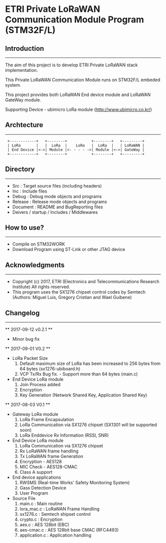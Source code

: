 # ETRI Private LoRaWAN Communication Module Program (STM32F/L)

## Introduction
----------------
The aim of this project is to develop ETRI Private LoRaWAN stack implementation.

This Private LoRaWAN Communication Module runs on STM32F/L embeded system.

This project provides both LoRaWAN End device module and LoRaWAN GateWay module.

Supporting Device - ubimicro LoRa module (http://www.ubimicro.co.kr/)


## Archtecture
---------------
```
 +------------+   +--------+           +--------+   +---------+
 | LoRa       |   |  LoRa  |    LoRa   |  LoRa  |   | LoRaWAN |
 | End Device |<->| Module |<- - - - ->| Module |<->| GateWay |
 +------------+   +--------+           +--------+   +---------+
```


## Directory 
-------------
 * Src      : Target source files (including headers)
 * Inc      : Include files
 * Debug    : Debug mode objects and programs
 * Release  : Release mode objects and programs
 * Document : README and BugReporting files
 * Deivers / startup / Includes / Middlewares


## How to use?
---------------
 * Compile on STM32WORK
 * Download Program using ST-Link or other JTAG device
 

## Acknowledgments
-------------------
 * Copyright (c) 2017, ETRI (Electronics and Telecommunications Research Institute) All rights reserved.
 * This program uses the SX1276 chipset control codes by Semtech (Authors: Miguel Luis, Gregory Cristian and Wael Guibene)


## Changelog
-------------
** 2017-09-12 v0.2.1 **
 * Minor bug fix

** 2017-09-01 V0.2 **
 * LoRa Packet Size
   1. Default maximum size of LoRa has been increased to 256 bytes from 64 bytes (sx1276-ubiboard.h)
   2. VCP Tx/Rx Bug fix. - Support more than 64 bytes (main.c)
 * End Device LoRa module
   1. Join Process added
   2. Encryption
   3. Key Generation (Network Shared Key, Application Shared Key)

** 2017-08-03 V0.1 **
 * Gateway LoRa module
   1. LoRa Frame Encapsulation
   2. LoRa Communication via SX1276 chipset (SX1301 will be supported soon)
   3. LoRa Enddevice Rx Information (RSSI, SNR)
 * End Device LoRa module
   1. LoRa Communication via SX1276 chipset
   2. Rx LoRaWAN frame handling
   3. Tx LoRaWAN frame Generation
   4. Encryption - AES128
   5. MIC Check - AES128-CMAC
   6. Class A support
 * End device applications
   1. RWSMS (Real-time Works' Safety Monitoring System)
   2. Gass Detection Device
   3. User Program
 * Source File
   1. main.c         : Main routine
   2. lora_mac.c     : LoRaWAN Frame Handling
   3. sx1276.c       : Semtech shipset control
   4. crypto.c       : Encryption
   5. aes.c          : AES 128bit (EBC)
   6. aes-cmac.c     : AES 128bit base CMAC (RFC4493)
   7. application.c  : Application handling


